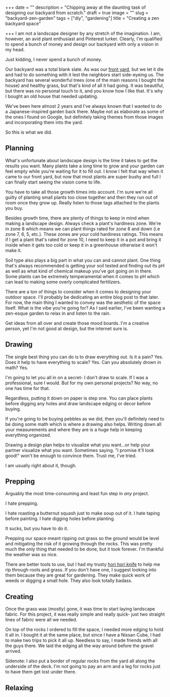 +++
date = ""
description = "Chipping away at the daunting task of designing our backyard from scratch."
draft = true
image = ""
slug = "backyard-zen-garden"
tags = ["diy", "gardening"]
title = "Creating a zen backyard space"

+++
I am not a landscape designer by any stretch of the imagination. I am, however, an avid plant enthusiast and Pinterest lurker. Clearly, I'm qualified to spend a bunch of money and design our backyard with only a vision in my head.

Just kidding, I never spend a bunch of money.

Our backyard was a total blank slate. As was our [front yard](https://craftycody.com/life/front-yard-xeriscape/), but we let it die and had to do something with it lest the neighbors start side-eyeing us. The backyard has several wonderful trees (one of the main reasons I bought the house) and healthy grass, but that's kind of all it had going. It was beautiful, but there was no personal touch to it, and you know how I like that. It's why I bought an old house that needed updating.

We've been here almost 2 years and I've always known that I wanted to do a Japanese-inspired garden back there. Maybe not as elaborate as some of the ones I found on Google, but definitely taking themes from those images and incorporating them into the yard.

So this is what we did.

## Planning

What's unfortunate about landscape design is the time it takes to get the results you want. Many plants take a _long_ time to grow and your garden can feel empty while you're waiting for it to fill out. I know I felt that way when it came to our front yard, but now that most plants are super bushy and full I can finally start seeing the vision come to life.

You have to take all those growth times into account. I'm sure we're all guilty of planting small plants too close together and then they run out of room once they grow up. Really listen to those tags attached to the plants you buy.

Besides growth time, there are plenty of things to keep in mind when making a landscape design. Always check a plant's hardiness zone. We're in zone 8 which means we can plant things rated for zone 8 and down (i.e zone 7, 6, 5, etc.). These zones are your cold hardiness ratings. This means if I get a plant that's rated for zone 10, I need to keep it in a pot and bring it inside when it gets too cold or keep it in a greenhouse otherwise it won't make it.

Soil type also plays a big part in what you can and cannot plant. One thing that's always recommended is getting your soil tested and finding out its pH as well as what kind of chemical makeup you've got going on in there. Some plants can be extremely temperamental when it comes to pH which can lead to making some overly complicated fertilizers.

There are a ton of things to consider when it comes to designing your outdoor space. I'll probably be dedicating an entire blog post to that later. For now, the main thing I wanted to convey was the aesthetic of the space itself. What is the vibe you're going for? As I said earlier, I've been wanting a zen-esque garden to relax in and listen to the rain.

Get ideas from all over and create those mood boards. I'm a creative person, yet I'm not good at design, but the internet sure is.

## Drawing

The single best thing you can do is to draw everything out. Is it a pain? Yes. Does it help to have everything to scale? Yes. Can you absolutely drown in math? Yes.

I'm going to let you all in on a secret- I don't draw to scale. If I was a professional, sure I would. But for my own personal projects? No way, no one has time for that.

Regardless, putting it down on paper is step one. You can place plants before digging any holes and draw landscape edging or decor before buying.

If you're going to be buying pebbles as we did, then you'll definitely need to be doing some math which is where a drawing also helps. Writing down all your measurements and where they are is a huge help in keeping everything organized.

Drawing a design plan helps to visualize what you want...or help your partner visualize what you want. Sometimes saying. "I promise it'll look good!" won't be enough to convince them. Trust me, I've tried.

I am usually right about it, though.

## Prepping

Arguably the most time-consuming and least fun step in _any_ project.

I hate prepping.

I hate roasting a butternut squash just to make soup out of it. I hate taping before painting. I hate digging holes before planting.

It sucks, but you have to do it.

Prepping our space meant ripping out grass so the ground would be level and mitigating the risk of it growing through the rocks. This was pretty much the only thing that needed to be done, but it took forever. I'm thankful the weather was so nice.

There are better tools to use, but I had my trusty [hori hori knife](https://www.amazon.com/gp/product/B016BBM6FI/ref=as_li_qf_asin_il_tl?ie=UTF8&tag=craftycody-20&creative=9325&linkCode=as2&creativeASIN=B016BBM6FI&linkId=de6c7cc7aff74190d2313d0c0423c899) to help me rip through roots and grass. If you don't have one, I suggest looking into them because they are great for gardening. They make quick work of weeds or digging a small hole. They also look totally badass.

## Creating

Once the grass was (mostly) gone, it was time to start laying landscape fabric. For this project, it was really simple and really quick- just two straight lines of fabric were all we needed.

On top of the rocks I ordered to fill the space, I needed more edging to hold it all in. I bought it at the same place, but since I have a Nissan Cube, I had to make two trips to pick it all up. Needless to say, I made friends with all the guys there. We laid the edging all the way around before the gravel arrived.

Sidenote: I also put a border of regular rocks from the yard all along the underside of the deck. I'm not going to pay an arm and a leg for rocks just to have them get lost under there.

## Relaxing